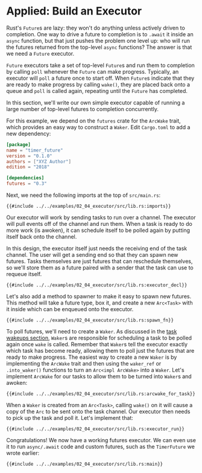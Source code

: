 # Applied: Build an Executor

Rust's `Future`s are lazy: they won't do anything unless actively driven to
completion. One way to drive a future to completion is to `.await` it inside
an `async` function, but that just pushes the problem one level up: who will
run the futures returned from the top-level `async` functions? The answer is
that we need a `Future` executor.

`Future` executors take a set of top-level `Future`s and run them to completion
by calling `poll` whenever the `Future` can make progress. Typically, an
executor will `poll` a future once to start off. When `Future`s indicate that
they are ready to make progress by calling `wake()`, they are placed back
onto a queue and `poll` is called again, repeating until the `Future` has
completed.

In this section, we'll write our own simple executor capable of running a large
number of top-level futures to completion concurrently.

For this example, we depend on the `futures` crate for the `ArcWake` trait,
which provides an easy way to construct a `Waker`. Edit `Cargo.toml` to add
a new dependency:

```toml
[package]
name = "timer_future"
version = "0.1.0"
authors = ["XYZ Author"]
edition = "2018"

[dependencies]
futures = "0.3"
```

Next, we need the following imports at the top of `src/main.rs`:

```rust,ignore
{{#include ../../examples/02_04_executor/src/lib.rs:imports}}
```

Our executor will work by sending tasks to run over a channel. The executor
will pull events off of the channel and run them. When a task is ready to
do more work (is awoken), it can schedule itself to be polled again by
putting itself back onto the channel.

In this design, the executor itself just needs the receiving end of the task
channel. The user will get a sending end so that they can spawn new futures.
Tasks themselves are just futures that can reschedule themselves, so we'll
store them as a future paired with a sender that the task can use to requeue
itself.

```rust,ignore
{{#include ../../examples/02_04_executor/src/lib.rs:executor_decl}}
```

Let's also add a method to spawner to make it easy to spawn new futures.
This method will take a future type, box it, and create a new `Arc<Task>` with
it inside which can be enqueued onto the executor.

```rust,ignore
{{#include ../../examples/02_04_executor/src/lib.rs:spawn_fn}}
```

To poll futures, we'll need to create a `Waker`.
As discussed in the [task wakeups section], `Waker`s are responsible
for scheduling a task to be polled again once `wake` is called. Remember that
`Waker`s tell the executor exactly which task has become ready, allowing
them to poll just the futures that are ready to make progress. The easiest way
to create a new `Waker` is by implementing the `ArcWake` trait and then using
the `waker_ref` or `.into_waker()` functions to turn an `Arc<impl ArcWake>`
into a `Waker`. Let's implement `ArcWake` for our tasks to allow them to be
turned into `Waker`s and awoken:

```rust,ignore
{{#include ../../examples/02_04_executor/src/lib.rs:arcwake_for_task}}
```

When a `Waker` is created from an `Arc<Task>`, calling `wake()` on it will
cause a copy of the `Arc` to be sent onto the task channel. Our executor then
needs to pick up the task and poll it. Let's implement that:

```rust,ignore
{{#include ../../examples/02_04_executor/src/lib.rs:executor_run}}
```

Congratulations! We now have a working futures executor. We can even use it
to run `async/.await` code and custom futures, such as the `TimerFuture` we
wrote earlier:

```rust,edition2018,ignore
{{#include ../../examples/02_04_executor/src/lib.rs:main}}
```

[task wakeups section]: ./03_wakeups.md
